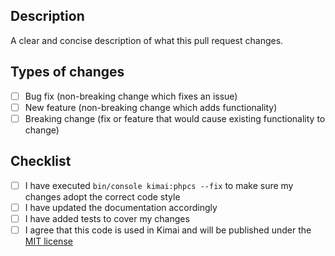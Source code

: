 ## Description
A clear and concise description of what this pull request changes.

## Types of changes
- [ ] Bug fix (non-breaking change which fixes an issue)
- [ ] New feature (non-breaking change which adds functionality)
- [ ] Breaking change (fix or feature that would cause existing functionality to change)

## Checklist
- [ ] I have executed `bin/console kimai:phpcs --fix` to make sure my changes adopt the correct code style
- [ ] I have updated the documentation accordingly
- [ ] I have added tests to cover my changes
- [ ] I agree that this code is used in Kimai and will be published under the [MIT license](https://github.com/kevinpapst/kimai2/blob/master/LICENSE)
